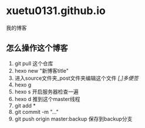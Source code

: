 # xuetu0131.github.io
我的博客
## 怎么操作这个博客
1. git pull 这个仓库
2. hexo new "新博客title"
3. 进入source文件夹_post文件夹编辑这个文件
*[,]多便签*
5. hexo g 
6. hexo s 开启服务器检查一遍
7. hexo d 推到这个master线程
8. git add * 
9. git commit -m "..."
10. git push origin master:backup 保存到backup分支
